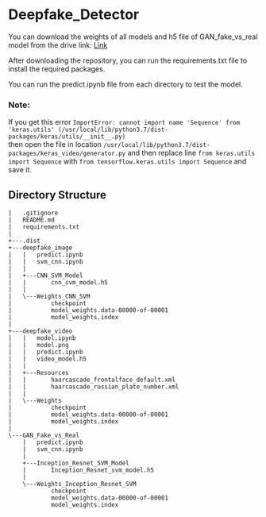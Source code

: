 # Deepfake_Detector

You can download the weights of all models and h5 file of GAN_fake_vs_real model from the drive link: 
[Link](https://drive.google.com/drive/folders/1PSmAB7KSt89rj4HhYAqGCd_g1zAMZChr?usp=sharing)

After downloading the repository, you can run the requirements.txt file to install the required packages.
<br>

You can run the predict.ipynb file from each directory to test the model.

### Note: 
If you get this error `ImportError: cannot import name 'Sequence' from 'keras.utils' (/usr/local/lib/python3.7/dist-packages/keras/utils/__init__.py)`
<br>
then open the file in location `/usr/local/lib/python3.7/dist-packages/keras_video/generator.py`
and then replace line `from keras.utils import Sequence` with `from tensorflow.keras.utils import Sequence` and save it.
<br>

## Directory Structure
```
|   .gitignore
|   README.md
|   requirements.txt
|
+---.dist
+---deepfake_image
|   |   predict.ipynb
|   |   svm_cnn.ipynb
|   |
|   +---CNN_SVM_Model
|   |       cnn_svm_model.h5     
|   |
|   \---Weights_CNN_SVM
|           checkpoint
|           model_weights.data-00000-of-00001
|           model_weights.index
|
+---deepfake_video
|   |   model.ipynb
|   |   model.png
|   |   predict.ipynb
|   |   video_model.h5
|   |
|   +---Resources
|   |       haarcascade_frontalface_default.xml
|   |       haarcascade_russian_plate_number.xml
|   |
|   \---Weights
|           checkpoint
|           model_weights.data-00000-of-00001
|           model_weights.index
|
\---GAN_Fake_vs_Real
    |   predict.ipynb
    |   svm_cnn.ipynb
    |
    +---Inception_Resnet_SVM_Model
    |       Inception_Resnet_svm_model.h5
    |
    \---Weights_Inception_Resnet_SVM
            checkpoint
            model_weights.data-00000-of-00001
            model_weights.index
```